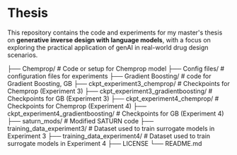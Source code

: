 # Thesis
This repository contains the code and experiments for my master's thesis on **generative inverse design with language models**, with a focus on exploring the practical application of genAI in real-world  drug design scenarios.

├── Chemprop/ # Code or setup for Chemprop model 
├── Config files/ # configuration files for experiments 
├── Gradient Boosting/ # code for Gradient Boosting, GB 
├── ckpt_experiment3_chemprop/ # Checkpoints for Chemprop (Experiment 3) 
├── ckpt_experiment3_gradientboosting/ # Checkpoints for GB (Experiment 3) 
├── ckpt_experiment4_chemprop/ # Checkpoints for Chemprop (Experiment 4) 
├── ckpt_experiment4_gradientboosting/ # Checkpoints for GB (Experiment 4) 
├── saturn_mods/ # Modified SATURN code
├── training_data_experiment3/ # Dataset used to train surrogate models in Experiment 3 
├── training_data_experiment4/ # Dataset used to train surrogate models in Experiment 4 
├── LICENSE 
└── README.md
